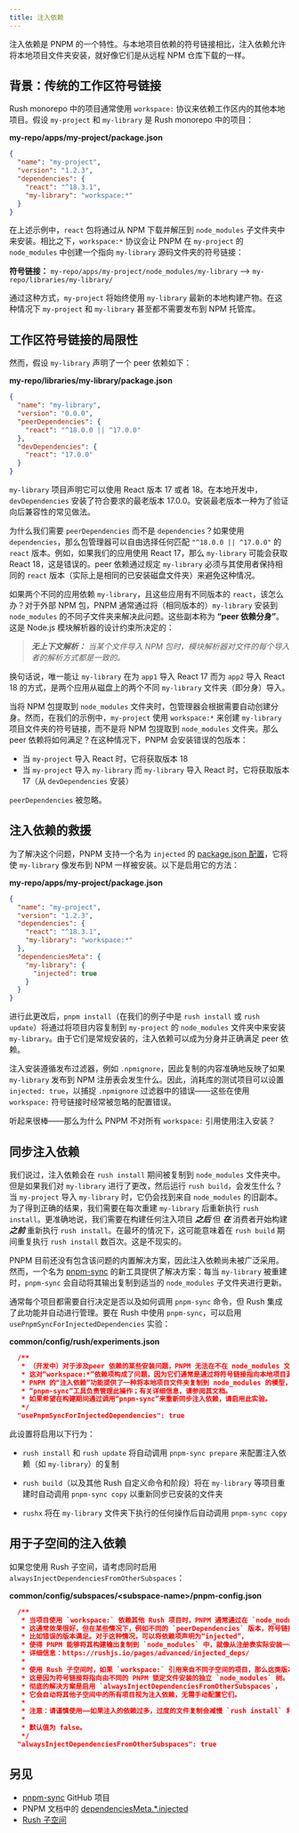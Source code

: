 ```yaml
---
title: 注入依赖
---
```


注入依赖是 PNPM 的一个特性。与本地项目依赖的符号链接相比，注入依赖允许将本地项目文件夹安装，就好像它们是从远程 NPM 仓库下载的一样。

## 背景：传统的工作区符号链接

Rush monorepo 中的项目通常使用 `workspace:` 协议来依赖工作区内的其他本地项目。假设 `my-project` 和 `my-library` 是 Rush monorepo 中的项目：

**my-repo/apps/my-project/package.json**

```json
{
  "name": "my-project",
  "version": "1.2.3",
  "dependencies": {
    "react": "^18.3.1",
    "my-library": "workspace:*"
  }
}
```

在上述示例中，`react` 包将通过从 NPM 下载并解压到 `node_modules` 子文件夹中来安装。相比之下，`workspace:*` 协议会让 PNPM 在 `my-project` 的 `node_modules` 中创建一个指向 `my-library` 源码文件夹的符号链接：

**符号链接：** `my-repo/apps/my-project/node_modules/my-library` --> `my-repo/libraries/my-library/`

通过这种方式，`my-project` 将始终使用 `my-library` 最新的本地构建产物。在这种情况下 `my-project` 和 `my-library` 甚至都不需要发布到 NPM 托管库。

## 工作区符号链接的局限性

然而，假设 `my-library` 声明了一个 peer 依赖如下：

**my-repo/libraries/my-library/package.json**

```json
{
  "name": "my-library",
  "version": "0.0.0",
  "peerDependencies": {
    "react": "^18.0.0 || ^17.0.0"
  },
  "devDependencies": {
    "react": "17.0.0"
  }
}
```

`my-library` 项目声明它可以使用 React 版本 17 或者 18。在本地开发中，`devDependencies` 安装了符合要求的最老版本 17.0.0。安装最老版本一种为了验证向后兼容性的常见做法。

为什么我们需要 `peerDependencies` 而不是 `dependencies`？如果使用 `dependencies`，那么包管理器可以自由选择任何匹配 `"^18.0.0 || ^17.0.0"` 的 `react` 版本。例如，如果我们的应用使用 React 17，那么 `my-library` 可能会获取 React 18，这是错误的。peer 依赖通过规定 `my-library` 必须与其使用者保持相同的 `react` 版本（实际上是相同的已安装磁盘文件夹）来避免这种情况。

如果两个不同的应用依赖 `my-library`，且这些应用有不同版本的 `react`，该怎么办？对于外部 NPM 包，PNPM 通常通过将（相同版本的）`my-library` 安装到 `node_modules` 的不同子文件夹来解决此问题。这些副本称为 **“peer 依赖分身”**。这是 Node.js 模块解析器的设计约束所决定的：

> _**无上下文解析：** 当某个文件导入 NPM 包时，模块解析器对文件的每个导入者的解析方式都是一致的。_

换句话说，唯一能让 `my-library` 在为 `app1` 导入 React 17 而为 `app2` 导入 React 18 的方式，是两个应用从磁盘上的两个不同 `my-library` 文件夹（即分身）导入。

当将 NPM 包提取到 `node_modules` 文件夹时，包管理器会根据需要自动创建分身。然而，在我们的示例中，`my-project` 使用 `workspace:*` 来创建 `my-library` 项目文件夹的符号链接，而不是将 NPM 包提取到 `node_modules` 文件夹。那么 peer 依赖将如何满足？在这种情况下，PNPM 会安装错误的包版本：

- 当 `my-project` 导入 React 时，它将获取版本 18
- 当 `my-project` 导入 `my-library` 而 `my-library` 导入 React 时，它将获取版本 17（从 `devDependencies` 安装）

`peerDependencies` 被忽略。

## 注入依赖的救援

为了解决这个问题，PNPM 支持一个名为 `injected` 的 [package.json 配置](https://pnpm.io/package_json#dependenciesmetainjected)，它将使 `my-library` 像发布到 NPM 一样被安装。以下是启用它的方法：

**my-repo/apps/my-project/package.json**

```json
{
  "name": "my-project",
  "version": "1.2.3",
  "dependencies": {
    "react": "^18.3.1",
    "my-library": "workspace:*"
  },
  "dependenciesMeta": {
    "my-library": {
      "injected": true
    }
  }
}
```

进行此更改后，`pnpm install`（在我们的例子中是 `rush install` 或 `rush update`）将通过将项目内容复制到 `my-project` 的 `node_modules` 文件夹中来安装 `my-library`。由于它们是常规安装的，注入依赖可以成为分身并正确满足 peer 依赖。

注入安装遵循发布过滤器，例如 `.npmignore`，因此复制的内容准确地反映了如果 `my-library` 发布到 NPM 注册表会发生什么。因此，消耗库的测试项目可以设置 `injected: true`，以捕捉 `.npmignore` 过滤器中的错误——这些在使用 `workspace:` 符号链接时经常被忽略的配置错误。

听起来很棒——那么为什么 PNPM 不对所有 `workspace:` 引用使用注入安装？

## 同步注入依赖

我们说过，注入依赖会在 `rush install` 期间被复制到 `node_modules` 文件夹中。但是如果我们对 `my-library` 进行了更改，然后运行 `rush build`，会发生什么？当 `my-project` 导入 `my-library` 时，它仍会找到来自 `node_modules` 的旧副本。为了得到正确的结果，我们需要在每次重建 `my-library` 后重新执行 `rush install`。更准确地说，我们需要在构建任何注入项目 _**之后**_ 但 _**在**_ 消费者开始构建 _**之前**_ 重新执行 `rush install`。在最坏的情况下，这可能意味着在 `rush build` 期间重复执行 `rush install` 数百次。这是不现实的。

PNPM 目前还没有包含该问题的内置解决方案，因此注入依赖尚未被广泛采用。然而，一个名为 [pnpm-sync](https://github.com/tiktok/pnpm-sync) 的新工具提供了解决方案：每当 `my-library` 被重建时，`pnpm-sync` 会自动将其输出复制到适当的 `node_modules` 子文件夹进行更新。

通常每个项目都需要自行决定是否以及如何调用 `pnpm-sync` 命令，但 Rush 集成了此功能并自动进行管理。要在 Rush 中使用 `pnpm-sync`，可以启用 `usePnpmSyncForInjectedDependencies` 实验：

**common/config/rush/experiments.json**

```json
  /**
   * （开发中）对于涉及peer 依赖的某些安装问题，PNPM 无法在不在 node_modules 文件夹中安装包的副本的情况下正确满足版本要求。
   * 这对“workspace:*”依赖项构成了问题，因为它们通常是通过将符号链接指向本地项目源码文件夹进行安装。
   * PNPM 的“注入依赖”功能提供了一种将本地项目文件夹复制到 node_modules 的模型，但复制必须在依赖项目构建 **之后** 并且在消费者项目开始构建 **之前** 发生。
   * “pnpm-sync”工具负责管理此操作；有关详细信息，请参阅其文档。
   * 如果希望在构建期间通过调用“pnpm-sync”来重新同步注入依赖，请启用此实验。
   */
  "usePnpmSyncForInjectedDependencies": true
```

此设置将启用以下行为：

- `rush install` 和 `rush update` 将自动调用 `pnpm-sync prepare` 来配置注入依赖（如 `my-library`）的复制

- `rush build`（以及其他 Rush 自定义命令和阶段）将在 `my-library` 等项目重建时自动调用 `pnpm-sync copy` 以重新同步已安装的文件夹

- `rushx` 将在 `my-library` 文件夹下执行的任何操作后自动调用 `pnpm-sync copy`

## 用于子空间的注入依赖

如果您使用 Rush 子空间，请考虑同时启用 `alwaysInjectDependenciesFromOtherSubspaces`：

**common/config/subspaces/&lt;subspace-name&gt;/pnpm-config.json**

```json
  /**
   * 当项目使用 `workspace:` 依赖其他 Rush 项目时，PNPM 通常通过在 `node_modules` 下创建一个符号链接来安装。
   * 这通常效果很好，但在某些情况下，例如不同的 `peerDependencies` 版本，符号链接可能会引发问题，
   * 比如错误的版本满足。对于这种情况，可以将依赖项声明为“injected”，
   * 使得 PNPM 能够将其构建输出复制到 `node_modules` 中，就像从注册表实际安装一样。
   * 详细信息：https://rushjs.io/pages/advanced/injected_deps/
   *
   * 使用 Rush 子空间时，如果 `workspace:` 引用来自不同子空间的项目，那么这类版本问题的可能性更高。
   * 这是因为符号链接将指向由不同的 PNPM 锁定文件安装的独立 `node_modules` 树。
   * 彻底的解决方案是启用 `alwaysInjectDependenciesFromOtherSubspaces`，
   * 它会自动将其他子空间中的所有项目视为注入依赖，无需手动配置它们。
   *
   * 注意：请谨慎使用——如果注入的依赖过多，过度的文件复制会减慢 `rush install` 和 `pnpm-sync` 操作。
   *
   * 默认值为 false。
   */
  "alwaysInjectDependenciesFromOtherSubspaces": true
```

## 另见

- [pnpm-sync](https://github.com/tiktok/pnpm-sync) GitHub 项目
- PNPM 文档中的 [dependenciesMeta.\*.injected](https://pnpm.io/package_json#dependenciesmetainjected)
- [Rush 子空间](../advanced/subspaces.md)
